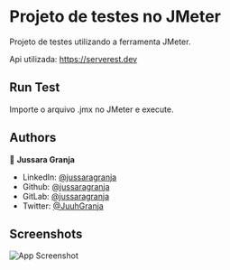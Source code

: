 
# Projeto de testes no JMeter
Projeto de testes utilizando a ferramenta JMeter.

Api utilizada: https://serverest.dev



## Run Test

Importe o arquivo .jmx no JMeter e execute.
    
## Authors

👤 **Jussara Granja**

* LinkedIn: [@jussaragranja](https://linkedin.com/in/jussaragranja)
* Github: [@jussaragranja](https://github.com/jussaragranja)
* GitLab: [@jussaragranja](https://gitlab.com/jussaragranja)
* Twitter: [@JuuhGranja](https://twitter.com/JuuhGranja)

## Screenshots

![App Screenshot](https://i.postimg.cc/B685Rjhg/Screenshot-from-2024-05-20-21-29-14.png)

